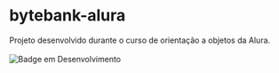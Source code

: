 # bytebank-alura
Projeto desenvolvido durante o curso de orientação a objetos da Alura.
<br><br>
![Badge em Desenvolvimento](http://img.shields.io/static/v1?label=STATUS&message=EM%20DESENVOLVIMENTO&color=GREEN&style=for-the-badge)

